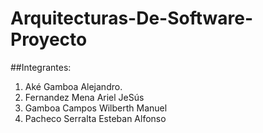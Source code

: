 # Arquitecturas-De-Software-Proyecto

##Integrantes:

1. Aké Gamboa Alejandro.
2. Fernandez Mena Ariel JeSús 
3. Gamboa Campos Wilberth Manuel
4. Pacheco Serralta Esteban Alfonso
